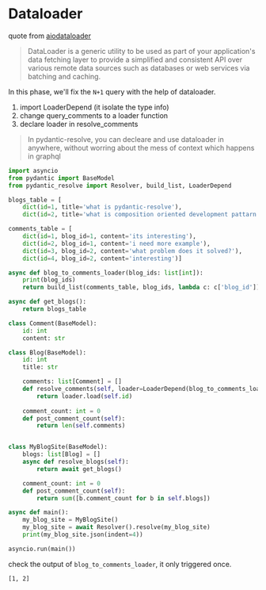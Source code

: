 # Dataloader

quote from [aiodataloader](https://github.com/syrusakbary/aiodataloader)

> DataLoader is a generic utility to be used as part of your application's data fetching layer to provide a simplified and consistent API over various remote data sources such as databases or web services via batching and caching.

In this phase, we'll fix the `N+1` query with the help of dataloader.

1. import LoaderDepend (it isolate the type info)
2. change query_comments to a loader function
3. declare loader in resolve_comments

> In pydantic-resolve, you can decleare and use dataloader in anywhere, without worring about the mess of context which happens in graphql

```python linenums="1" hl_lines="3 15-17 31-32"
import asyncio
from pydantic import BaseModel
from pydantic_resolve import Resolver, build_list, LoaderDepend

blogs_table = [
    dict(id=1, title='what is pydantic-resolve'),
    dict(id=2, title='what is composition oriented development pattarn')]

comments_table = [
    dict(id=1, blog_id=1, content='its interesting'),
    dict(id=2, blog_id=1, content='i need more example'),
    dict(id=3, blog_id=2, content='what problem does it solved?'),
    dict(id=4, blog_id=2, content='interesting')]

async def blog_to_comments_loader(blog_ids: list[int]):
    print(blog_ids)
    return build_list(comments_table, blog_ids, lambda c: c['blog_id'])

async def get_blogs():
    return blogs_table

class Comment(BaseModel):
    id: int
    content: str

class Blog(BaseModel):
    id: int
    title: str

    comments: list[Comment] = []
    def resolve_comments(self, loader=LoaderDepend(blog_to_comments_loader)):
        return loader.load(self.id)
    
    comment_count: int = 0
    def post_comment_count(self):
        return len(self.comments)


class MyBlogSite(BaseModel):
    blogs: list[Blog] = []
    async def resolve_blogs(self):
        return await get_blogs()

    comment_count: int = 0
    def post_comment_count(self):
        return sum([b.comment_count for b in self.blogs])

async def main():
    my_blog_site = MyBlogSite()
    my_blog_site = await Resolver().resolve(my_blog_site)
    print(my_blog_site.json(indent=4))

asyncio.run(main())
```

check the output of `blog_to_comments_loader`, it only triggered once.

```shell
[1, 2]
```